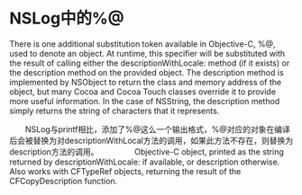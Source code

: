 # NSLog中的%@

There is one additional substitution token available in Objective-C, %@, used to denote an object. At runtime, this specifier will be substituted with the result of calling either the descriptionWithLocale: method (if it exists) or the description method on the provided object. The description method is implemented by NSObject to return the class and memory address of the object, but many Cocoa and Cocoa Touch classes override it to provide more useful information. In the case of NSString, the description method simply returns the string of characters that it represents.

　　NSLog与printf相比，添加了%@这么一个输出格式，%@对应的对象在编译后会被替换为对descriptionWithLocal方法的调用，如果此方法不存在，则替换为description方法的调用。
　　
　　Objective-C object, printed as the string returned by descriptionWithLocale: if available, or description otherwise. Also works with CFTypeRef objects, returning the result of the CFCopyDescription function.